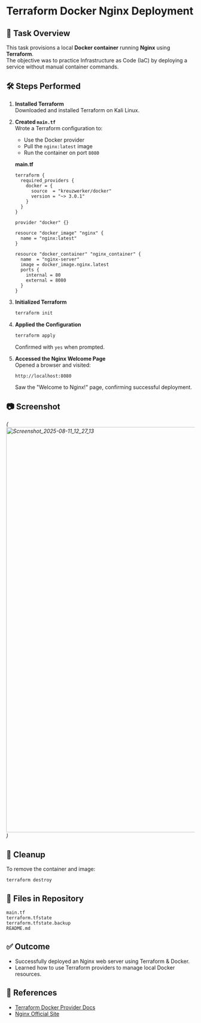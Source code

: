 # Terraform Docker Nginx Deployment

## 📌 Task Overview
This task provisions a local **Docker container** running **Nginx** using **Terraform**.  
The objective was to practice Infrastructure as Code (IaC) by deploying a service without manual container commands.


## 🛠️ Steps Performed

1. **Installed Terraform**  
   Downloaded and installed Terraform on Kali Linux.

2. **Created `main.tf`**  
   Wrote a Terraform configuration to:
   - Use the Docker provider
   - Pull the `nginx:latest` image
   - Run the container on port `8080`

   **main.tf**
   ```hcl
   terraform {
     required_providers {
       docker = {
         source  = "kreuzwerker/docker"
         version = "~> 3.0.1"
       }
     }
   }

   provider "docker" {}

   resource "docker_image" "nginx" {
     name = "nginx:latest"
   }

   resource "docker_container" "nginx_container" {
     name  = "nginx-server"
     image = docker_image.nginx.latest
     ports {
       internal = 80
       external = 8080
     }
   }
   ```

3. **Initialized Terraform**
   ```bash
   terraform init
   ```

4. **Applied the Configuration**
   ```bash
   terraform apply
   ```
   Confirmed with `yes` when prompted.

5. **Accessed the Nginx Welcome Page**  
   Opened a browser and visited:
   ```
   http://localhost:8080
   ```
   Saw the "Welcome to Nginx!" page, confirming successful deployment.


## 📷 Screenshot
*(<img width="1920" height="1080" alt="Screenshot_2025-08-11_12_27_13" src="https://github.com/user-attachments/assets/57d9bdb7-2393-4296-9b28-ca52e5556542" />
)*



## 🧹 Cleanup
To remove the container and image:
```bash
terraform destroy
```

## 📂 Files in Repository
```
main.tf
terraform.tfstate
terraform.tfstate.backup
README.md
```

## ✅ Outcome
- Successfully deployed an Nginx web server using Terraform & Docker.
- Learned how to use Terraform providers to manage local Docker resources.

## 🔗 References
- [Terraform Docker Provider Docs](https://registry.terraform.io/providers/kreuzwerker/docker/latest/docs)
- [Nginx Official Site](https://nginx.org)

